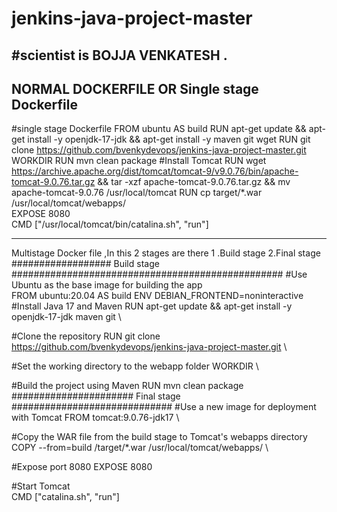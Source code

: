 # jenkins-java-project-master
#scientist is BOJJA VENKATESH .
--------------------------------------------------------------------------
NORMAL DOCKERFILE OR Single stage Dockerfile
-----------------------------------------------------------------------------
#single stage Dockerfile
FROM ubuntu AS build
RUN apt-get update && apt-get install -y openjdk-17-jdk && apt-get install -y maven git wget
RUN git clone https://github.com/bvenkydevops/jenkins-java-project-master.git   \
WORKDIR 
RUN mvn clean package
#Install Tomcat
RUN wget https://archive.apache.org/dist/tomcat/tomcat-9/v9.0.76/bin/apache-tomcat-9.0.76.tar.gz &&
tar -xzf apache-tomcat-9.0.76.tar.gz &&
mv apache-tomcat-9.0.76 /usr/local/tomcat
RUN cp target/*.war /usr/local/tomcat/webapps/               \
EXPOSE 8080         \
CMD ["/usr/local/tomcat/bin/catalina.sh", "run"]

----------------------------------------------------------------------------------------
Multistage Docker file ,In this 2 stages are there 1 .Build stage 2.Final stage
################## Build stage ################################################# #Use Ubuntu as the base image for building the app  \
FROM ubuntu:20.04 AS build
ENV DEBIAN_FRONTEND=noninteractive
#Install Java 17 and Maven
RUN apt-get update &&
apt-get install -y openjdk-17-jdk maven git \

#Clone the repository
RUN git clone https://github.com/bvenkydevops/jenkins-java-project-master.git \

#Set the working directory to the webapp folder
WORKDIR  \

#Build the project using Maven
RUN mvn clean package             \
###################### Final stage #############################
#Use a new image for deployment with Tomcat
FROM tomcat:9.0.76-jdk17 \

#Copy the WAR file from the build stage to Tomcat's webapps directory
COPY --from=build /target/*.war /usr/local/tomcat/webapps/  \

#Expose port 8080
EXPOSE 8080          

#Start Tomcat  \
CMD ["catalina.sh", "run"]
